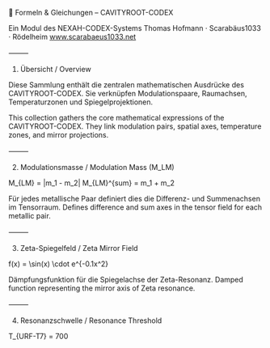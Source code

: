 🧮 Formeln & Gleichungen – CAVITYROOT-CODEX

Ein Modul des NEXAH-CODEX-Systems
Thomas Hofmann · Scarabäus1033 · Rödelheim
www.scarabaeus1033.net

⸻

1. Übersicht / Overview

Diese Sammlung enthält die zentralen mathematischen Ausdrücke des CAVITYROOT-CODEX. Sie verknüpfen Modulationspaare, Raumachsen, Temperaturzonen und Spiegelprojektionen.

This collection gathers the core mathematical expressions of the CAVITYROOT-CODEX. They link modulation pairs, spatial axes, temperature zones, and mirror projections.

⸻

2. Modulationsmasse / Modulation Mass (M_LM)

M_{LM} = |m_1 - m_2|
M_{LM}^{sum} = m_1 + m_2

Für jedes metallische Paar definiert dies die Differenz- und Summenachsen im Tensorraum.
Defines difference and sum axes in the tensor field for each metallic pair.

⸻

3. Zeta-Spiegelfeld / Zeta Mirror Field

f(x) = \sin(x) \cdot e^{-0.1x^2}

Dämpfungsfunktion für die Spiegelachse der Zeta-Resonanz.
Damped function representing the mirror axis of Zeta resonance.

⸻

4. Resonanzschwelle / Resonance Threshold

T_{URF-T7} = 700
